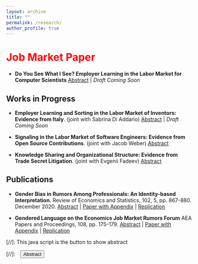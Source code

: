 ```yaml
---
layout: archive
title: ""
permalink: /research/
author_profile: true
---
```


<font color="red"> Job Market Paper </font>
=======
- **Do You See What I See? Employer Learning in the Labor Market for Computer Scientists** 
<a href="#/" onclick="visib('jmp')">Abstract</a>  | *Draft Coming Soon*
<div id='jmp' style="display: none; text-align: justify; line-height: 1.2" >
Identification of talent is necessary for the efficient allocation of workers to firms and tasks. However, employers often begin with limited information and learn about workers to maximize private information rents rather than public talent revelation. This paper provides empirical tests of employer learning, and quantifies its impacts on job mobility and innovation outputs in the labor market for computer scientists. The large volume of CS conference proceedings offers insights into on-the-job research that is hard to observe, especially for workers outside academia. About 20% of papers by authors in the industry can be matched to a patent application, which indicates a more valuable innovation. Yet the patenting decision remains private information with the incumbent employer for more than a year. Workers with a new paper are 13% - 26% more mobile than similar coworkers without a paper. But on the asymmetric margin, workers with a matched patent are less likely to move than those with a paper only, which can be explained by incumbent employers offering higher wages than outside employers with less information. Once a patent application is publicly revealed, workers with a matched patent are 10-15% more likely to move and especially from less productive firms into top firms in the tech sector. These findings confirm the predictions of a dynamic model with two-sided heterogeneity that takes into account firms' endogenous investment in learning. Structural estimates of the model suggest that if matched patents were disclosed at the same time as papers, job mobility of higher-ability workers would increase immediately, movers would be 10% more productive than before, and the productivity gains from positive assortative matching offset the costs of firms' under-investment in public learning.  </div>



## Works in Progress 
- **Employer Learning and Sorting in the Labor Market of Inventors: Evidence from Italy**. (joint with Sabrina Di Addario) 
<a href="#/" onclick="visib('italy')">Abstract</a>  | *Draft Coming Soon*
<div id='italy' style="display: none; text-align: justify; line-height: 1.2" >
How does firm productivity relate to the speed of talent discovery? We assess this relationship empirically in the labor market of Italian inventors. We define talent discovery as a worker becoming an inventor who files a patent application for the first time. Using the employer-employee data from the Italian Social Security Institute matched with patent applications between 1987 and 2009, we find large heterogeneity in talent discovery across firms, particularly for workers early in their careers. On average a worker younger than 35 is 175% more likely to become an inventor at firms in the top quartile of productivity than at firms in the bottom quartile, conditional on differences across sectors and geographic areas. Workers who do invent at the bottom quartile on average receive an 8-10 log point increase in wages, rather than 2-4 log points at more productive firms. We interpret the empirical findings in an employer learning framework. We are working on a counterfactual low-productivity firms are subsidized for increasing invention opportunities for young workers, and aim to investigate whether the gap in talent discovery between the bottom and top quartile would shrink, and total innovation outputs would increase.  </div>


- **Signaling in the Labor Market of Software Engineers: Evidence from Open Source Contributions**. (joint with Jacob Weber)
<a href="#/" onclick="visib('github')">Abstract</a> 
<div id='github' style="display: none; text-align: justify; line-height: 1.2" >
How do workers credibly signal their ability to potential employers, and does self signaling matter for labor market outcomes?  We answer these questions in the labor market of software engineers.  By matching GitHub and LinkedIn profiles, we measure self signaling from a worker's contributions to open-source projects, which are publicly observable to recruiters. We test if workers increase signaling before they change jobs, and estimate differential returns to signaling for workers from different education or demographic backgrounds. </div>


- **Knowledge Sharing and Organizational Structure: Evidence from Trade Secret Litigation**. (joint with Evgenii Fadeev)
<a href="#/" onclick="visib('law')">Abstract</a> 
<div id='law' style="display: none; text-align: justify; line-height: 1.2" >
We apply deep learning language models on trade secret litigation records to classify legal cases based on whether the (claimed) misappropriation of trade secrets happened through employees or business partners (e.g., input suppliers) and to compare technologies involved in trade secret litigation with inventions disclosed in patent files. We use this information to study how firms change their patenting, employment, and input sourcing decisions following misappropriation of trade secrets.   </div>




## Publications 
- **Gender Bias in Rumors Among Professionals: An Identity-based Interpretation**. Review of Economics and Statistics, 102, 5, pp. 867-880. December 2020. 
<a href="#/" onclick="visib('ejr')">Abstract</a> | [Paper with Appendix](/files/wu_ejr_restat.pdf) |  [Replication](https://dataverse.harvard.edu/dataset.xhtml?persistentId=doi:10.7910/DVN/BLEBHI) 
<div id='ejr' style="display: none; text-align: justify; line-height: 1.2" >
This paper measures gender bias in what people say about women versus men in an anonymous online professional forum. I study the content of posts that refer to each gender, and the transitions in the topics of discussion that occur between consecutive posts in a thread once attention turns to one gender or the other. I find that discussions about women tend to highlight their personal characteristics (such as physical appearance or family circumstances) rather than their professional accomplishments. Posts about women are also more likely to lead to deviations from professional topics than posts about men. I interpret these findings through a model that highlights posters’ incentives to boost their own identities relative to the underrepresented out-group in a profession. </div>


- **Gendered Language on the Economics Job Market Rumors Forum** AEA Papers and Proceedings, 108, pp. 175-179. 
<a href="#/" onclick="visib('ejr0')">Abstract</a> | [Paper with Appendix](/files/wu-pp-appendix.pdf) |  [Replication](https://www.aeaweb.org/articles?id=10.1257/pandp.20181101) 
<div id='ejr0' style="display: none; text-align: justify; line-height: 1.2" >
This paper examines the existence of an unwelcoming or stereotypical culture using evidence on how women and men are portrayed in anonymous discussions on the Economics Job Market Rumors forum (EJMR). I use a Lasso-Logistic model to measure gendered language in EJMR postings, identifying the words that are most strongly associated with discussions about one gender or the other. I find that the words most predictive of a post about a woman are typically about physical appearance or personal information, whereas those most predictive of a post about a man tend to focus on academic or professional characteristics. 
</div>



<!-- note: function below was copied from ranzhuo17's research.md  -->
[//]: This java script is the button to show abstract 
<script>
 function visib(id) {
  var x = document.getElementById(id);
  if (x.style.display === "block") {
    x.style.display = "none";
  } else {
    x.style.display = "block";
  }
}
</script>

[//]:&emsp;<button onclick="visib('polariz')" class="btn btn--inverse btn--small">Abstract</button>


<!-- 
{% include base_path %}

{% for post in site.papers reversed %}
  {% include archive-single.html %}
{% endfor %} -->
